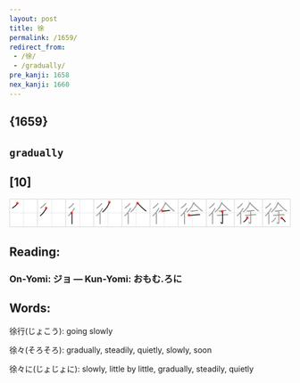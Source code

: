 ```yaml
---
layout: post
title: 徐
permalink: /1659/
redirect_from:
 - /徐/
 - /gradually/
pre_kanji: 1658
nex_kanji: 1660
---
```


## {1659}

## `gradually`

## [10]

<div class="stroke"><img src="../images/E5BE90.png" /></div>

## Reading:

### On-Yomi: ジョ &mdash; Kun-Yomi: おもむ.ろに

## Words:

徐行(じょこう): going slowly

徐々(そろそろ): gradually, steadily, quietly, slowly, soon

徐々に(じょじょに): slowly, little by little, gradually, steadily, quietly
